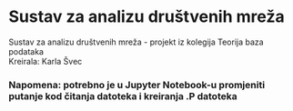 # Sustav za analizu društvenih mreža 
Sustav za analizu društvenih mreža - projekt iz kolegija Teorija baza podataka
<br /> Kreirala: Karla Švec

### Napomena: potrebno je u Jupyter Notebook-u promjeniti putanje kod čitanja datoteka i kreiranja .P datoteka
